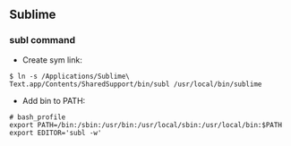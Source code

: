 ## Sublime

### subl command
- Create sym link:
```
$ ln -s /Applications/Sublime\ Text.app/Contents/SharedSupport/bin/subl /usr/local/bin/sublime
```

- Add bin to PATH:
```
# bash_profile
export PATH=/bin:/sbin:/usr/bin:/usr/local/sbin:/usr/local/bin:$PATH
export EDITOR='subl -w'
```